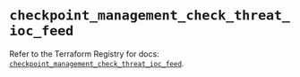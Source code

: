 # `checkpoint_management_check_threat_ioc_feed`

Refer to the Terraform Registry for docs: [`checkpoint_management_check_threat_ioc_feed`](https://registry.terraform.io/providers/checkpointsw/checkpoint/2.11.0/docs/resources/management_check_threat_ioc_feed).
